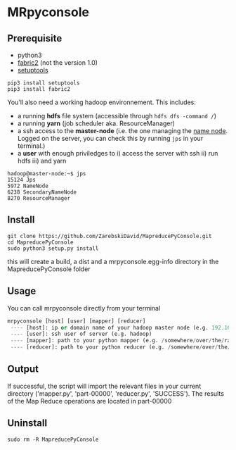 # MRpyconsole




## Prerequisite

* python3
* [fabric2](http://www.fabfile.org/) (not the version 1.0)
* [setuptools](https://pypi.org/project/setuptools/)

```
pip3 install setuptools
pip3 install fabric2
```
You'll also need a working hadoop environnement. This includes:

* a running **hdfs** file system (accessible through ``` hdfs dfs -command / ```)
* a running **yarn** (job scheduler aka. ResourceManager)
* a ssh access to the **master-node** (i.e. the one managing the [name node](https://wiki.apache.org/hadoop/NameNode). Logged on the server, you can check this by running ``` jps ``` in your terminal.)
* a **user** with enough priviledges to i) access the server with ssh ii) run hdfs iii) and yarn

```
hadoop@master-node:~$ jps
15124 Jps
5972 NameNode
6238 SecondaryNameNode
8270 ResourceManager
```

## Install


```
git clone https://github.com/ZarebskiDavid/MapreducePyConsole.git
cd MapreducePyConsole
sudo python3 setup.py install
```

this will create a build, a dist and a mrpyconsole.egg-info directory in the MapreducePyConsole folder

## Usage

You can call mrpyconsole directly from your terminal

```python
mrpyconsole [host] [user] [mapper] [reducer]
 ---- [host]: ip or domain name of your hadoop master node (e.g. 192.168.0.37)
 ---- [user]: ssh user of server (e.g. hadoop)
 ---- [mapper]: path to your python mapper (e.g. /somewhere/over/the/rainbow/mapper.py)
 ---- [reducer]: path to your python reducer (e.g. /somewhere/over/the/rainbow/reducer.py)
```

## Output

If successful, the script will import the relevant files in your current directory ('mapper.py', 'part-00000', 'reducer.py', 'SUCCESS'). The results of the Map Reduce operations are located in part-00000


## Uninstall
```
sudo rm -R MapreducePyConsole
```
